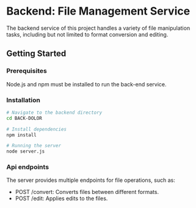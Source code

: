 # Backend: File Management Service

The backend service of this project handles a variety of file manipulation tasks, including but not limited to format conversion and editing.

## Getting Started

### Prerequisites

Node.js and npm must be installed to run the back-end service.

### Installation

```bash
# Navigate to the backend directory
cd BACK-DOLOR

# Install dependencies
npm install

# Running the server
node server.js
```
### Api endpoints

The server provides multiple endpoints for file operations, such as:

- POST /convert: Converts files between different formats.
- POST /edit: Applies edits to the files.